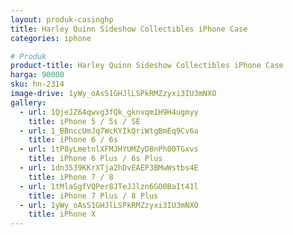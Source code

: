 ```yaml
---
layout: produk-casinghp
title: Harley Quinn Sideshow Collectibles iPhone Case
categories: iphone

# Produk
product-title: Harley Quinn Sideshow Collectibles iPhone Case
harga: 90000
sku: hn-2314
image-drive: 1yWy_oAsS1GHJlLSPkRMZzyxi3IU3mNXO
gallery:
  - url: 1QjeJZ64qwvg3fQk_gknvqm1H9H4ugmyy
    title: iPhone 5 / 5s / SE
  - url: 1_BBnccUmJq7WcKYIkQriWtgBmEq9Cv6a
    title: iPhone 6 / 6s
  - url: 1tP8yLmetnlXFMJHYUMZyD8nPh00TGxvs
    title: iPhone 6 Plus / 6s Plus
  - url: 1dn3539KKrXTja2hDvEAEP3BMwWstbs4E
    title: iPhone 7 / 8
  - url: 1tMlaSgfVQPer8JTeJJlzn6GO0BaIt41l
    title: iPhone 7 Plus / 8 Plus
  - url: 1yWy_oAsS1GHJlLSPkRMZzyxi3IU3mNXO
    title: iPhone X
---
```

